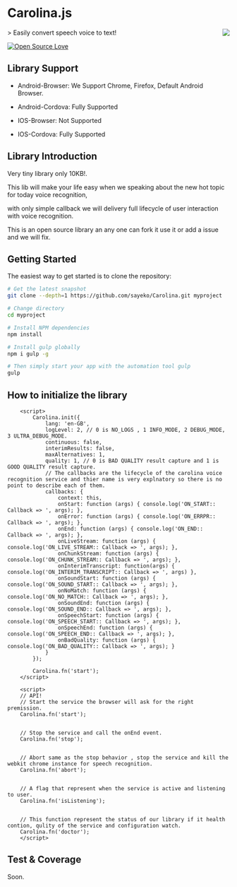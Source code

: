 # Carolina.js

<img src="https://cloud.githubusercontent.com/assets/23419176/25229312/688d9f9c-25d8-11e7-8939-bc95584dce2c.png" align="right" />
> Easily convert speech voice to text!

[![Open Source Love](https://badges.frapsoft.com/os/v1/open-source.svg?v=103)](https://github.com/ellerbrock/open-source-badge/)

Library Support
---------------
- Android-Browser: We Support Chrome, Firefox, Default Android Browser.

- Android-Cordova: Fully Supported

- IOS-Browser: Not Supported

- IOS-Cordova: Fully Supported


Library Introduction
---------------
Very tiny library only 10KB!.

This lib will make your life easy when we speaking about the new hot topic for today voice recognition,

with only simple callback we will delivery full lifecycle of user interaction with voice recognition.

This is an open source library an any one can fork it use it or add a issue and we will fix.


Getting Started
---------------

The easiest way to get started is to clone the repository:

```bash
# Get the latest snapshot
git clone --depth=1 https://github.com/sayeko/Carolina.git myproject

# Change directory
cd myproject

# Install NPM dependencies
npm install

# Install gulp globally
npm i gulp -g

# Then simply start your app with the automation tool gulp
gulp
```

How to initialize the library
---------------
```
    <script>
        Carolina.init({
            lang: 'en-GB',
            logLevel: 2, // 0 is NO_LOGS , 1 INFO_MODE, 2 DEBUG_MODE, 3 ULTRA_DEBUG_MODE.
            continuous: false,
            interimResults: false,
            maxAlternatives: 1,
            quality: 1, // 0 is BAD QUALITY result capture and 1 is GOOD QUALITY result capture.
            // The callbacks are the lifecycle of the carolina voice recognition service and thier name is very explnatory so there is no point to describe each of them.
            callbacks: {
                context: this,
                onStart: function (args) { console.log('ON_START:: Callback => ', args); },
                onError: function (args) { console.log('ON_ERRPR:: Callback => ', args); },
                onEnd: function (args) { console.log('ON_END:: Callback => ', args); },
                onLiveStream: function (args) { console.log('ON_LIVE_STREAM:: Callback => ', args); },
                onChunkStream: function (args) { console.log('ON_CHUNK_STREAM:: Callback => ', args); },
                onInterimTranscript: function(args) { console.log('ON_INTERIM_TRANSCRIPT:: Callback => ', args) },
                onSoundStart: function (args) { console.log('ON_SOUND_START:: Callback => ', args); },
                onNoMatch: function (args) { console.log('ON_NO_MATCH:: Callback => ', args); },
                onSoundEnd: function (args) { console.log('ON_SOUND_END:: Callback => ', args); },
                onSpeechStart: function (args) { console.log('ON_SPEECH_START:: Callback => ', args); },
                onSpeechEnd: function (args) { console.log('ON_SPEECH_END:: Callback => ', args); },
                onBadQuality: function (args) { console.log('ON_BAD_QUALITY:: Callback => ', args); }
            }
        });

        Carolina.fn('start');
    </script>

    <script>
    // API!
    // Start the service the browser will ask for the right premission.
    Carolina.fn('start');


    // Stop the service and call the onEnd event.
    Carolina.fn('stop');


    // Abort same as the stop behavior , stop the service and kill the webkit chrome instance for speech recognition.
    Carolina.fn('abort');


    // A flag that represent when the service is active and listening to user.
    Carolina.fn('isListening');


    // This function represent the status of our library if it health contion, qulity of the service and configuration watch.
    Carolina.fn('doctor');
    </script>
```

Test & Coverage
---------------

Soon.